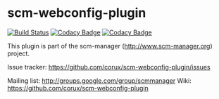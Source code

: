 scm-webconfig-plugin
==============================
[![Build Status](https://travis-ci.org/corux/scm-webconfig-plugin.svg?branch=master)](https://travis-ci.org/corux/scm-webconfig-plugin)
[![Codacy Badge](https://api.codacy.com/project/badge/grade/aa32db7f00634287811c3e6a5ec2d0f7)](https://www.codacy.com/app/corux/scm-webconfig-plugin)
[![Codacy Badge](https://api.codacy.com/project/badge/Coverage/aa32db7f00634287811c3e6a5ec2d0f7)](https://www.codacy.com/app/corux/scm-webconfig-plugin)

This plugin is part of the scm-manager (http://www.scm-manager.org) project.

Issue tracker: https://github.com/corux/scm-webconfig-plugin/issues

Mailing list:  http://groups.google.com/group/scmmanager
Wiki: https://github.com/corux/scm-webconfig-plugin
